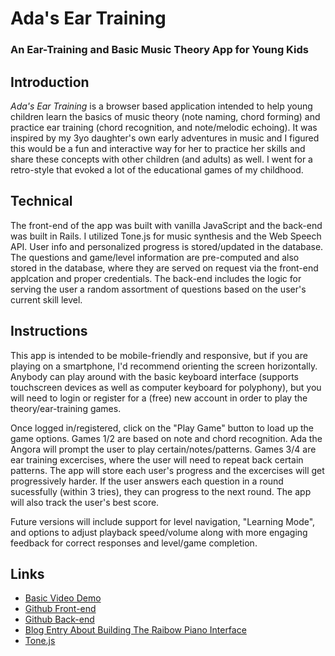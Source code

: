# Ada's Ear Training

### An Ear-Training and Basic Music Theory App for Young Kids



## Introduction

*Ada's Ear Training* is a browser based application intended to help young children learn the basics of music theory (note naming, chord forming) and practice ear training (chord recognition, and note/melodic echoing).  It was inspired by my 3yo daughter's own early adventures in music and I figured this would be a fun and interactive way for her to practice her skills and share these concepts with other children (and adults) as well.  I went for a retro-style that evoked a lot of the educational games of my childhood.

## Technical

The front-end of the app was built with vanilla JavaScript and the back-end was built in Rails.  I utilized Tone.js for music synthesis and the Web Speech API.  User info and personalized progress is stored/updated in the database.  The questions and game/level information are pre-computed and also stored in the database, where they are served on request via the front-end applcation and proper credentials.  The back-end includes the logic for serving the user a random assortment of questions based on the user's current skill level.

## Instructions

This app is intended to be mobile-friendly and responsive, but if you are playing on a smartphone, I'd recommend orienting the screen horizontally.  Anybody can play around with the basic keyboard interface (supports touchscreen devices as well as computer keyboard for polyphony), but you will need to login or register for a (free) new account in order to play the theory/ear-training games.

Once logged in/registered, click on the "Play Game" button to load up the game options.  Games 1/2 are based on note and chord recognition.  Ada the Angora will prompt the user to play certain/notes/patterns.  Games 3/4 are ear training excercises, where the user will need to repeat back certain patterns.  The app will store each user's progress and the excercises will get progressively harder.  If the user answers each question in a round sucessfully (within 3 tries), they can progress to the next round.  The app will also track the user's best score.

Future versions will include support for level navigation, "Learning Mode", and options to adjust playback speed/volume along with more engaging feedback for correct responses and level/game completion.


## Links

- [Basic Video Demo](https://www.youtube.com/watch?v=EAFggwkXN5w)
- [Github Front-end](https://github.com/edensongjbs/adas-ear-training-frontend)
- [Github Back-end](https://github.com/edensongjbs/adas-ear-training-api)
- [Blog Entry About Building The Raibow Piano Interface](https://dev.to/edensongjbs/building-ada-s-rainbow-piano-11bd)
- [Tone.js](https://tonejs.github.io/)
